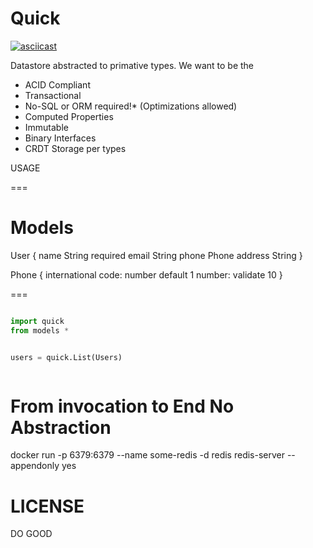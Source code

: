 Quick
===

[![asciicast](https://asciinema.org/a/276441.svg)](https://asciinema.org/a/276441)

Datastore abstracted to primative types. We want to be the 

- ACID Compliant
- Transactional 
- No-SQL or ORM required!* (Optimizations allowed) 
- Computed Properties
- Immutable
- Binary Interfaces
- CRDT Storage per types

USAGE

=== 
# Models

User {
    name String required
    email String 
    phone Phone
    address String 
}

Phone {
    international code: number default 1
    number: validate 10
}


===
``` python

import quick
from models *


users = quick.List(Users) 



```
# From invocation to End No Abstraction 


 docker run -p 6379:6379 --name some-redis -d redis redis-server --appendonly yes                                                 


LICENSE
===
DO GOOD
